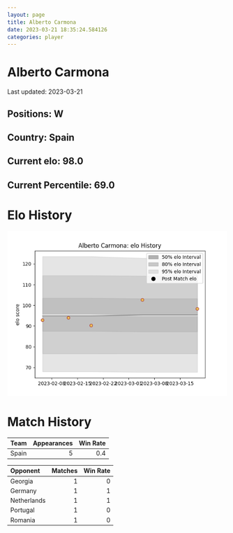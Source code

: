 ```yaml
---  
layout: page  
title: Alberto Carmona  
date: 2023-03-21 18:35:24.584126  
categories: player  
---
```

# Alberto Carmona


Last updated: 2023-03-21
## Positions: W

## Country: Spain

## Current elo: 98.0

## Current Percentile: 69.0

# Elo History


![elo history](history_AlbertoCarmona.png)
# Match History


| Team   |   Appearances |   Win Rate |
|:-------|--------------:|-----------:|
| Spain  |             5 |        0.4 |

| Opponent    |   Matches |   Win Rate |
|:------------|----------:|-----------:|
| Georgia     |         1 |          0 |
| Germany     |         1 |          1 |
| Netherlands |         1 |          1 |
| Portugal    |         1 |          0 |
| Romania     |         1 |          0 |